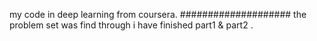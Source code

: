 my code in deep learning from coursera.
####################
the problem set was find through
i have finished part1 & part2 .
